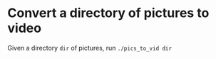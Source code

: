 # Convert a directory of pictures to video

Given a directory `dir` of pictures, run `./pics_to_vid dir`

